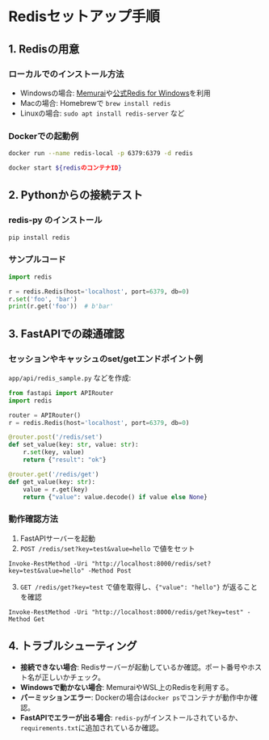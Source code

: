 # Redisセットアップ手順

## 1. Redisの用意
### ローカルでのインストール方法
- Windowsの場合: [Memurai](https://www.memurai.com/)や[公式Redis for Windows](https://github.com/microsoftarchive/redis/releases)を利用
- Macの場合: Homebrewで `brew install redis`
- Linuxの場合: `sudo apt install redis-server` など

### Dockerでの起動例
```sh
docker run --name redis-local -p 6379:6379 -d redis
```

```sh
docker start ${redisのコンテナID}
```

## 2. Pythonからの接続テスト
### redis-py のインストール
```sh
pip install redis
```

### サンプルコード
```python
import redis

r = redis.Redis(host='localhost', port=6379, db=0)
r.set('foo', 'bar')
print(r.get('foo'))  # b'bar'
```

## 3. FastAPIでの疎通確認
### セッションやキャッシュのset/getエンドポイント例
`app/api/redis_sample.py` などを作成:
```python
from fastapi import APIRouter
import redis

router = APIRouter()
r = redis.Redis(host='localhost', port=6379, db=0)

@router.post('/redis/set')
def set_value(key: str, value: str):
    r.set(key, value)
    return {"result": "ok"}

@router.get('/redis/get')
def get_value(key: str):
    value = r.get(key)
    return {"value": value.decode() if value else None}
```

### 動作確認方法
1. FastAPIサーバーを起動
2. `POST /redis/set?key=test&value=hello` で値をセット
```
Invoke-RestMethod -Uri "http://localhost:8000/redis/set?key=test&value=hello" -Method Post
```
3. `GET /redis/get?key=test` で値を取得し、`{"value": "hello"}` が返ることを確認
```
Invoke-RestMethod -Uri "http://localhost:8000/redis/get?key=test" -Method Get
```

## 4. トラブルシューティング
- **接続できない場合**: Redisサーバーが起動しているか確認。ポート番号やホスト名が正しいかチェック。
- **Windowsで動かない場合**: MemuraiやWSL上のRedisを利用する。
- **パーミッションエラー**: Dockerの場合は`docker ps`でコンテナが動作中か確認。
- **FastAPIでエラーが出る場合**: `redis-py`がインストールされているか、`requirements.txt`に追加されているか確認。

